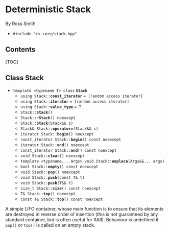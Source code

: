 # Deterministic Stack #

By Ross Smith

* `#include "rs-core/stack.hpp"`

## Contents ##

[TOC]

## Class Stack ##

* `template <typename T> class` **`Stack`**
    * `using Stack::`**`const_iterator`** `= [random access iterator]`
    * `using Stack::`**`iterator`** `= [random access iterator]`
    * `using Stack::`**`value_type`** `= T`
    * `Stack::`**`Stack`**`()`
    * `Stack::`**`~Stack`**`() noexcept`
    * `Stack::`**`Stack`**`(Stack&& s)`
    * `Stack& Stack::`**`operator=`**`(Stack&& s)`
    * `iterator Stack::`**`begin`**`() noexcept`
    * `const_iterator Stack::`**`begin`**`() const noexcept`
    * `iterator Stack::`**`end`**`() noexcept`
    * `const_iterator Stack::`**`end`**`() const noexcept`
    * `void Stack::`**`clear`**`() noexcept`
    * `template <typename... Args> void Stack::`**`emplace`**`(Args&&... args)`
    * `bool Stack::`**`empty`**`() const noexcept`
    * `void Stack::`**`pop`**`() noexcept`
    * `void Stack::`**`push`**`(const T& t)`
    * `void Stack::`**`push`**`(T&& t)`
    * `size_t Stack::`**`size`**`() const noexcept`
    * `T& Stack::`**`top`**`() noexcept`
    * `const T& Stack::`**`top`**`() const noexcept`

A simple LIFO container, whose main function is to ensure that its elements
are destroyed in reverse order of insertion (this is not guaranteed by any
standard container, but is often useful for RAII). Behaviour is undefined if
`pop()` or `top()` is called on an empty stack.
